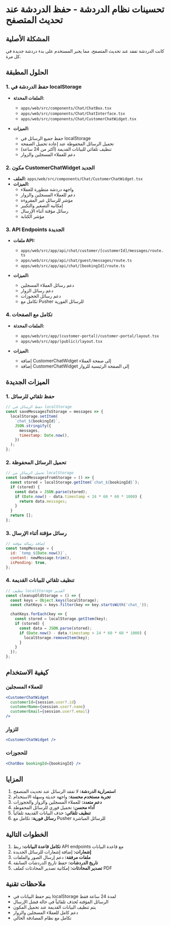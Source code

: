 # تحسينات نظام الدردشة - حفظ الدردشة عند تحديث المتصفح

## المشكلة الأصلية

كانت الدردشة تفقد عند تحديث المتصفح، مما يجبر المستخدم على بدء دردشة جديدة في كل مرة.

## الحلول المطبقة

### 1. حفظ الدردشة في localStorage

- **الملفات المحدثة:**
  - `apps/web/src/components/Chat/ChatBox.tsx`
  - `apps/web/src/components/Chat/ChatInterface.tsx`
  - `apps/web/src/components/Chat/CustomerChatWidget.tsx`

- **الميزات:**
  - حفظ جميع الرسائل في localStorage
  - تحميل الرسائل المحفوظة عند إعادة تحميل الصفحة
  - تنظيف تلقائي للبيانات القديمة (أكثر من 24 ساعة)
  - دعم للعملاء المسجلين والزوار

### 2. مكون CustomerChatWidget الجديد

- **الملف:** `apps/web/src/components/Chat/CustomerChatWidget.tsx`
- **الميزات:**
  - واجهة دردشة متطورة للعملاء
  - دعم للعملاء المسجلين والزوار
  - مؤشر للرسائل غير المقروءة
  - إمكانية التصغير والتكبير
  - رسائل مؤقتة أثناء الإرسال
  - مؤشر الكتابة

### 3. API Endpoints الجديدة

- **ملفات API:**
  - `apps/web/src/app/api/chat/customer/[customerId]/messages/route.ts`
  - `apps/web/src/app/api/chat/guest/messages/route.ts`
  - `apps/web/src/app/api/chat/[bookingId]/route.ts`

- **الميزات:**
  - دعم رسائل العملاء المسجلين
  - دعم رسائل الزوار
  - دعم رسائل الحجوزات
  - تكامل مع Pusher للرسائل الفورية

### 4. تكامل مع الصفحات

- **الملفات المحدثة:**
  - `apps/web/src/app/(customer-portal)/customer-portal/layout.tsx`
  - `apps/web/src/app/(public)/layout.tsx`

- **الميزات:**
  - إضافة CustomerChatWidget إلى صفحة العملاء
  - إضافة CustomerChatWidget إلى الصفحة الرئيسية للزوار

## الميزات الجديدة

### 1. حفظ تلقائي للرسائل

```javascript
// حفظ الرسائل في localStorage
const saveMessagesToStorage = messages => {
  localStorage.setItem(
    `chat_${bookingId}`,
    JSON.stringify({
      messages,
      timestamp: Date.now(),
    })
  );
};
```

### 2. تحميل الرسائل المحفوظة

```javascript
// تحميل الرسائل من localStorage
const loadMessagesFromStorage = () => {
  const stored = localStorage.getItem(`chat_${bookingId}`);
  if (stored) {
    const data = JSON.parse(stored);
    if (Date.now() - data.timestamp < 24 * 60 * 60 * 1000) {
      return data.messages;
    }
  }
  return [];
};
```

### 3. رسائل مؤقتة أثناء الإرسال

```javascript
// إضافة رسالة مؤقتة
const tempMessage = {
  id: `temp_${Date.now()}`,
  content: newMessage.trim(),
  isPending: true,
};
```

### 4. تنظيف تلقائي للبيانات القديمة

```javascript
// تنظيف localStorage القديم
const cleanupOldStorage = () => {
  const keys = Object.keys(localStorage);
  const chatKeys = keys.filter(key => key.startsWith('chat_'));

  chatKeys.forEach(key => {
    const stored = localStorage.getItem(key);
    if (stored) {
      const data = JSON.parse(stored);
      if (Date.now() - data.timestamp > 24 * 60 * 60 * 1000) {
        localStorage.removeItem(key);
      }
    }
  });
};
```

## كيفية الاستخدام

### للعملاء المسجلين

```jsx
<CustomerChatWidget
  customerId={session.user?.id}
  customerName={session.user?.name}
  customerEmail={session.user?.email}
/>
```

### للزوار

```jsx
<CustomerChatWidget />
```

### للحجوزات

```jsx
<ChatBox bookingId={bookingId} />
```

## المزايا

1. **استمرارية الدردشة:** لا تفقد الرسائل عند تحديث المتصفح
2. **تجربة مستخدم محسنة:** واجهة حديثة وسهلة الاستخدام
3. **دعم متعدد:** للعملاء المسجلين والزوار والحجوزات
4. **أداء محسن:** تحميل فوري للرسائل المحفوظة
5. **تنظيف تلقائي:** حذف البيانات القديمة تلقائياً
6. **رسائل فورية:** تكامل مع Pusher للرسائل المباشرة

## الخطوات التالية

1. **تكامل قاعدة البيانات:** ربط API endpoints مع قاعدة البيانات
2. **إشعارات:** إضافة إشعارات للرسائل الجديدة
3. **ملفات مرفقة:** دعم إرسال الصور والملفات
4. **تاريخ الدردشات:** حفظ تاريخ الدردشات السابقة
5. **تصدير المحادثات:** إمكانية تصدير المحادثات كملف PDF

## ملاحظات تقنية

- يتم حفظ البيانات في localStorage لمدة 24 ساعة فقط
- الرسائل المؤقتة تُحذف تلقائياً في حالة فشل الإرسال
- يتم تنظيف البيانات القديمة عند تحميل المكون
- دعم كامل للعملاء المسجلين والزوار
- تكامل مع نظام المصادقة الحالي
